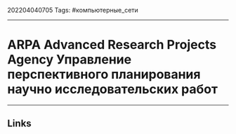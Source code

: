 202204040705
Tags: #компьютерные_сети

---

# ARPA Advanced Research Projects Agency Управление перспективного планирования научно исследовательских работ


---
## Links